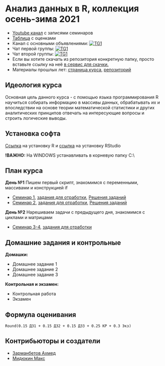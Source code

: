 # Анализ данных в R, коллекция осень-зима 2021

- [Youtube канал](https://www.youtube.com/playlist?list=PLEwK9wdS5g0qxZ7JCoh3zJHLaVfkTa8BR) с записями семинаров
- [Таблица]() с оценками
- Канал с основными объявлениями: [![TG1](https://img.shields.io/badge/Telegram-chat-blue)](https://t.me/joinchat/407iOiW_Uak1MGEy)
- Чат первой группы: [![TG1](https://img.shields.io/badge/Telegram-chat-blue)]()
- Чат второй группы: [![TG1](https://img.shields.io/badge/Telegram-chat-blue)]()
- Если вы хотите скачать из репозитория конкретную папку, просто вставьте ссылку на неё [в сервис для скачки.](https://minhaskamal.github.io/DownGit/#/home)
- Материалы прошлых лет: [страница курса](https://ahmedushka7.github.io/R/), [репозиторий](https://github.com/ahmedushka7/R)


## Идеология курса

Основная цель данного курса - с помощью языка программирования R научиться собирать информацию в массивы данных, обрабатывать их и впоследствии на основе теории математической статистики и других аналитических принципов отвечать на интересующие вопросы и строить логические выводы.


## Установка софта

[Ссылка](https://cran.rstudio.com/) на установку R и [ссылка](https://www.rstudio.com/products/rstudio/download/) на установку RStudio

__!ВАЖНО:__ На WINDOWS устанавливать в корневую папку C:\

## План курса

__День №1__ Пишем первый скрипт, знакомимся с переменными, массивами и конструкцией if

- [Семинар 1](https://htmlpreview.github.io/?https://github.com/MidiukinM/R_sociology/blob/main/sem_01/introduction_to_R.html), [задания для отработки](https://htmlpreview.github.io/?https://github.com/MidiukinM/R_sociology/blob/main/sem_01/exercises.html), [Решения заданий](https://htmlpreview.github.io/?https://github.com/MidiukinM/R_sociology/blob/main/sem_01/exercises_solution.html)
- [Семинар 2](https://htmlpreview.github.io/?https://github.com/MidiukinM/R_sociology/blob/main/sem_02/if.html), [задания для отработки](https://htmlpreview.github.io/?https://github.com/MidiukinM/R_sociology/blob/main/sem_02/exercises.html), [Решения заданий](https://htmlpreview.github.io/?https://github.com/MidiukinM/R_sociology/blob/main/sem_02/exercises_solution.html)

__День №2__ Нарешиваем задачи с предыдущего дня, знакомимся с циклами и матрицами

- [Семинар 3-4](https://htmlpreview.github.io/?https://github.com/MidiukinM/R_sociology/blob/main/sem_03/for_while_matrix.html), [задания для отработки](https://htmlpreview.github.io/?https://github.com/MidiukinM/R_sociology/blob/main/sem_03/exercises.html)

## Домашние задания и контрольные

__Домашки:__

- Домашнее задание 1
- Домашнее задание 2
- Домашнее задание 3

__Контрольная и экзамен:__

- Контрольная работа
- Экзамен


## Формула оценивания

```
Round(0.15 ДЗ1 + 0.15 ДЗ2 + 0.15 ДЗ3 + 0.25 КР + 0.3 Экз)

```

## Контрибьюторы и создатели

* [Зарманбетов Ахмед](https://github.com/ahmedushka7)
* [Мидюкин Макс](https://github.com/MidiukinM)
